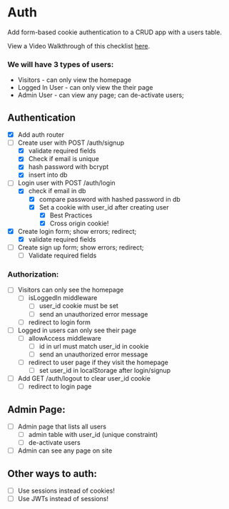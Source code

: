 # Auth

Add form-based cookie authentication to a CRUD app with a users table.

View a Video Walkthrough of this checklist [here](https://www.youtube.com/watch?v=H7qkTzxk_0I&list=PLM_i0obccy3t3qe805JmyAz5Wnjy2OclO&index=1).

### We will have 3 types of users:
* Visitors - can only view the homepage
* Logged In User - can only view the their page
* Admin User - can view any page; can de-activate users;

## Authentication
* [x] Add auth router
* [ ] Create user with POST /auth/signup
	* [x] validate required fields
	* [x] Check if email is unique
	* [x] hash password with bcrypt
	* [x] insert into db
* [ ] Login user with POST /auth/login
	* [x] check if email in db
		* [x] compare password with hashed password in db
		* [x] Set a cookie with user_id after creating user
			* [x] Best Practices
			* [x] Cross origin cookie!
* [x] Create login form; show errors; redirect;
 	* [x] validate required fields
* [ ] Create sign up form; show errors; redirect;
	* [ ] Validate required fields

### Authorization:
* [ ] Visitors can only see the homepage
	* [ ] isLoggedIn middleware
		* [ ] user_id cookie must be set
		* [ ] send an unauthorized error message
	* [ ] redirect to login form
* [ ] Logged in users can only see their page
	* [ ] allowAccess middleware
		* [ ] id in url must match user_id in cookie
 		* [ ] send an unauthorized error message
	* [ ] redirect to user page if they visit the homepage
		* [ ] set user_id in localStorage after login/signup
* [ ] Add GET /auth/logout to clear user_id cookie
	* [ ] redirect to login page

## Admin Page:
* [ ] Admin page that lists all users
	* [ ] admin table with user_id (unique constraint)
	* [ ] de-activate users
* [ ] Admin can see any page on site

## Other ways to auth:
* [ ] Use sessions instead of cookies!
* [ ] Use JWTs instead of sessions!